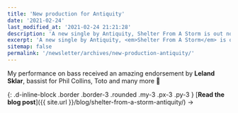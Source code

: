 ```yaml
---
title: 'New production for Antiquity'
date: '2021-02-24'
last_modified_at: '2021-02-24 21:21:28'
description: 'A new single by Antiquity, Shelter From A Storm is out now. I played bass and co-produced, together with Gerald Duchene.'
excerpt: 'A new single by Antiquity, <em>Shelter From A Storm</em> is out now. I played bass and co-produced, together with Gerald Duchene.'
sitemap: false
permalink: '/newsletter/archives/new-production-antiquity/'
---
```

My performance on bass received an amazing endorsement by **Leland Sklar**, bassist for Phil Collins, Toto and many more 🎉

{: .d-inline-block .border .border-3 .rounded .my-3 .px-3 .py-3 }
[**Read the blog post**]({{ site.url }}/blog/shelter-from-a-storm-antiquity/) →